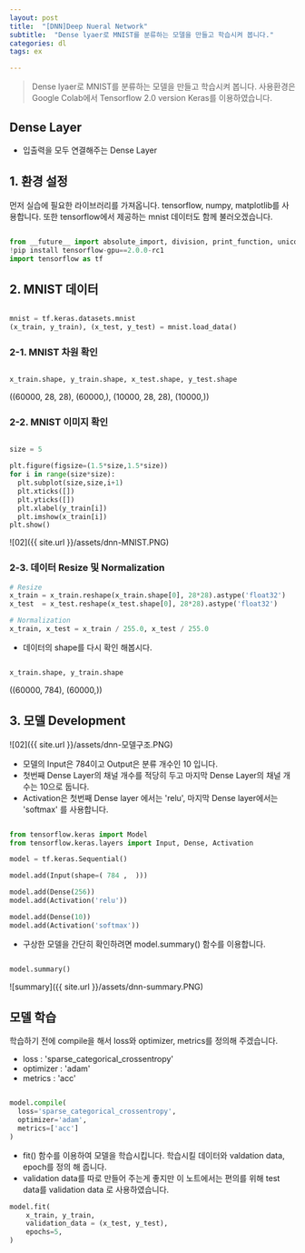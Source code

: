 ```yaml
---
layout: post
title:  "[DNN]Deep Nueral Network"
subtitle:  "Dense lyaer로 MNIST를 분류하는 모델을 만들고 학습시켜 봅니다."
categories: dl
tags: ex

---
```


> Dense lyaer로 MNIST를 분류하는 모델을 만들고 학습시켜 봅니다.
사용환경은 Google Colab에서 Tensorflow 2.0 version Keras를 이용하였습니다. 
 
##  Dense Layer

* 입출력을 모두 연결해주는 Dense Layer

##  1. 환경 설정

먼저 실습에 필요한 라이브러리를 가져옵니다. tensorflow, numpy, matplotlib를 사용합니다. 또한 tensorflow에서 제공하는 mnist 데이터도 함께 불러오겠습니다. 

```python

from __future__ import absolute_import, division, print_function, unicode_literals
!pip install tensorflow-gpu==2.0.0-rc1
import tensorflow as tf

```


## 2. MNIST 데이터

```python

mnist = tf.keras.datasets.mnist
(x_train, y_train), (x_test, y_test) = mnist.load_data()

```

### 2-1. MNIST 차원 확인 

```python

x_train.shape, y_train.shape, x_test.shape, y_test.shape

```
((60000, 28, 28), (60000,), (10000, 28, 28), (10000,))

### 2-2. MNIST 이미지 확인

```python

size = 5

plt.figure(figsize=(1.5*size,1.5*size))
for i in range(size*size):
  plt.subplot(size,size,i+1)
  plt.xticks([])
  plt.yticks([])
  plt.xlabel(y_train[i])
  plt.imshow(x_train[i])
plt.show()

```

![02]({{ site.url }}/assets/dnn-MNIST.PNG)


### 2-3. 데이터 Resize 및 Normalization

```python
# Resize
x_train = x_train.reshape(x_train.shape[0], 28*28).astype('float32')
x_test  = x_test.reshape(x_test.shape[0], 28*28).astype('float32')

# Normalization
x_train, x_test = x_train / 255.0, x_test / 255.0

```

* 데이터의 shape를 다시 확인 해봅시다. 

```python

x_train.shape, y_train.shape

```
((60000, 784), (60000,))

## 3. 모델 Development

![02]({{ site.url }}/assets/dnn-모델구조.PNG)

* 모델의 Input은 784이고 Output은 분류 개수인 10 입니다. 
* 첫번째 Dense Layer의 채널 개수를 적당히 두고 마지막 Dense Layer의 채널 개수는 10으로 둡니다. 
* Activation은 첫번째 Dense layer 에서는 'relu',  마지막 Dense layer에서는 'softmax' 를 사용합니다. 

```python

from tensorflow.keras import Model
from tensorflow.keras.layers import Input, Dense, Activation

model = tf.keras.Sequential()

model.add(Input(shape=( 784 ,  )))

model.add(Dense(256))
model.add(Activation('relu'))

model.add(Dense(10))
model.add(Activation('softmax'))

```

* 구상한 모델을 간단히 확인하려면 model.summary() 함수를 이용합니다. 

```python

model.summary()

```
![summary]({{ site.url }}/assets/dnn-summary.PNG)

## 모델 학습

학습하기 전에 compile을 해서 loss와 optimizer, metrics를 정의해 주겠습니다. 
* loss : 'sparse_categorical_crossentropy'
* optimizer : 'adam'
* metrics : 'acc'

```python

model.compile(
  loss='sparse_categorical_crossentropy',
  optimizer='adam',
  metrics=['acc']
)

```
* fit() 함수를 이용하여 모델을 학습시킵니다. 학습시킬 데이터와 valdation data, epoch를 정의 해 줍니다. 
* validation data를 따로 만들어 주는게 좋지만 이 노트에서는 편의를 위해 test data를 validation data 로 사용하였습니다. 

```python
model.fit(
    x_train, y_train, 
    validation_data = (x_test, y_test),
    epochs=5,
)
```
